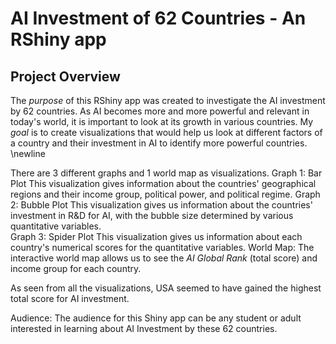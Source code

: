 # AI Investment of 62 Countries - An RShiny app

## Project Overview 

The *purpose* of this RShiny app was created to investigate the AI investment by 62 countries. As AI becomes more and more powerful and relevant in today's world, it is important to look at its growth in various countries. My *goal* is to create visualizations that would help us look at different factors of a country and their investment in AI to identify more powerful countries. \newline

There are 3 different graphs and 1 world map as visualizations. 
Graph 1: Bar Plot 
This visualization gives information about the countries' geographical regions and their income group, political power, and political regime. 
Graph 2: Bubble Plot 
This visualization gives us information about the countries' investment in R&D for AI, with the bubble size determined by various quantitative variables.  
Graph 3: Spider Plot 
This visualization gives us information about each country's numerical scores for the quantitative variables. 
World Map: 
The interactive world map allows us to see the *AI Global Rank* (total score) and income group for each country. 

As seen from all the visualizations, USA seemed to have gained the highest total score for AI investment.

Audience: The audience for this Shiny app can be any student or adult interested in learning about AI Investment by these 62 countries. 
